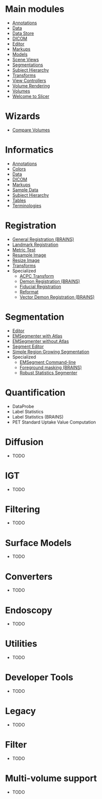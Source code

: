 # Main modules

* [Annotations](annotations/README.md)
* [Data](data/README.md)
* [Data Store](data-store/README.md)
* [DICOM](dicom/README.md)
* [Editor](editor/README.md)
* [Markups](markups/README.md)
* [Models](models/README.md)
* [Scene Views](scene-views/README.md)
* [Segmentations](segmentations/README.md)
* [Subject Hierarchy](subject-hierarchy/README.md)
* [Transforms](transforms/README.md)
* [View Controllers](view-controllers/README.md)
* [Volume Rendering](volume-rendering/README.md)
* [Volumes](volumes/README.md)
* [Welcome to Slicer](welcome/README.md)

# Wizards

* [Compare Volumes](compare-volumes/README.md)

# Informatics

* [Annotations](annotations/README.md)
* [Colors](colors/README.md)
* [Data](data/README.md)
* [DICOM](dicom/README.md)
* [Markups](markups/README.md)
* [Sample Data](sample-data/README.md)
* [Subject Hierarchy](subject-hierarchy/README.md)
* [Tables](tables/README.md)
* [Terminologies](terminologies/README.md)

# Registration

* [General Registration (BRAINS)](general-registration-brains/README.md)
* [Landmark Registration](landmark-registration/README.md)
* [Metric Test](metric-test/README.md)
* [Resample Image](resample-image-brains/README.md)
* [Resize Image](resize-image-brains/README.md)
* [Transforms](transforms/README.md)
* Specialized
  * [ACPC Transform](acpc-transform/README.md)
  * [Demon Registration (BRAINS)](demon-registration-brains/README.md)
  * [Fiducial Registration](fiducial-registration/README.md)
  * [Reformat](reformat/README.md)
  * [Vector Demon Registration (BRAINS)](vector-demon-registration-brains/README.md)

# Segmentation

* [Editor](editor/README.md)
* [EMSegmenter with Atlas](em-segmenter-with-atlas/README.md)
* [EMSegmenter without Atlas](em-segmenter-without-atlas/README.md)
* [Segment Editor](segment-editor/README.md)
* [Simple Region Growing Segmentation](simple-region-growing-segmentation/README.md)
* Specialized
  * [EMSegment Command-line](em-segmenter-command-line/README.md)
  * [Foreground masking (BRAINS)](foregroudn-masking-brains/README.md)
  * [Robust Statistics Segmenter](robust-statistics-segmenter/README.md)

# Quantification

* DataProbe
* Label Statistics
* Label Statistics (BRAINS)
* PET Standard Uptake Value Computation

# Diffusion

* TODO

# IGT

* TODO

# Filtering

* TODO

# Surface Models

* TODO

# Converters

* TODO

# Endoscopy

* TODO

# Utilities

* TODO

# Developer Tools

* TODO

# Legacy

* TODO

# Filter

* TODO

# Multi-volume support

* TODO

